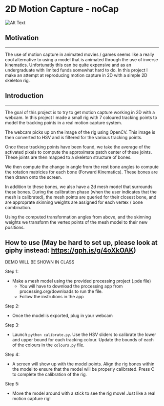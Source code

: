 # 2D Motion Capture - noCap
![Alt Text](https://github.com/BenWeisz/noCap/blob/main/demo.gif)

## Motivation
---
The use of motion capture in animated movies / games seems like a really cool alternative to using a model that is animated through the use of inverse kinematics. Unfortunatly this can be quite expensive and as an undergraduate with limited funds somewhat hard to do. In this project I make an attempt at reproducing motion capture in 2D with a simple 2D skeleton rig. 
## Introduction
---
The goal of this project is to try to get motion capture working in 2D with a webcam. In this project I made a small rig with 7 coloured tracking points to model the tracking points in a real motion capture system. 

The webcam picks up on the image of the rig using OpenCV. This image is then converted to HSV and is filtered for the various tracking points. 

Once these tracking points have been found, we take the average of the activated pixels to compute the approximate patch center of these joints. These joints are then mapped to a skeleton structure of bones.

We then compute the change in angle from the rest bone angles to compute the rotation matricies for each bone (Forward Kinematics). These bones are then drawn onto the screen.

In addition to these bones, we also have a 2d mesh model that surrounds these bones. During the calibration phase (when the user indicates that the mesh is calibrated), the mesh points are queried for their closest bone, and are approprate skinning weights are assigned for each vertex / bone combination. 

Using the computed transformation angles from above, and the skinning weights we transform the vertex points of the mesh model to their new positions.

## How to use (May be hard to set up, please look at giphy instead: https://gph.is/g/4oXkOAK)
DEMO WILL BE SHOWN IN CLASS

Step 1:
- Make a mesh model using the provided processing project (.pde file)
    -   You will have to download the processing app from processing.org/downloads to run the file.
    -   Follow the instrutions in the app

Step 2:
-   Once the model is exported, plug in your webcam

Step 3:
-   Launch `python calibrate.py`. Use the HSV sliders to calibrate the lower and upper bound for each tracking colour. Update the bounds of each of the colours in the `colours.py` file.

Step 4:
-   A screen will show up with the model points. Align the rig bones within the model to ensure that the model will be properly calibrated. Press C to complete the calibration of the rig.

Step 5:
-   Move the model around with a stick to see the rig move! Just like a real motion capture rig!
